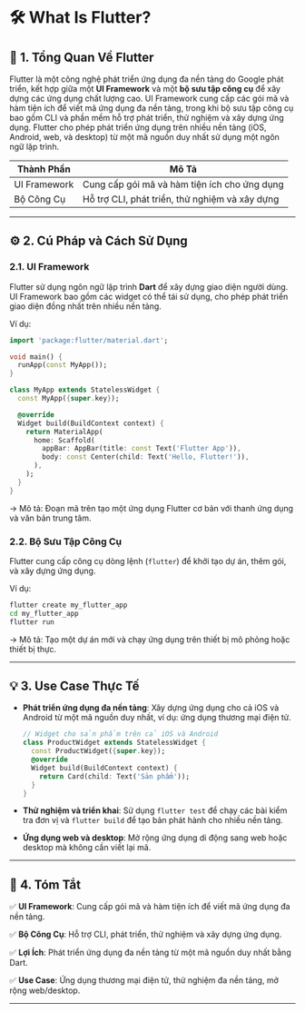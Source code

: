 # 🛠️ What Is Flutter?

## 📝 1. Tổng Quan Về Flutter

Flutter là một công nghệ phát triển ứng dụng đa nền tảng do Google phát triển, kết hợp giữa một **UI Framework** và một **bộ sưu tập công cụ** để xây dựng các ứng dụng chất lượng cao. UI Framework cung cấp các gói mã và hàm tiện ích để viết mã ứng dụng đa nền tảng, trong khi bộ sưu tập công cụ bao gồm CLI và phần mềm hỗ trợ phát triển, thử nghiệm và xây dựng ứng dụng. Flutter cho phép phát triển ứng dụng trên nhiều nền tảng (iOS, Android, web, và desktop) từ một mã nguồn duy nhất sử dụng một ngôn ngữ lập trình.

| **Thành Phần**  | **Mô Tả**                                      |
|-----------------|------------------------------------------------|
| UI Framework    | Cung cấp gói mã và hàm tiện ích cho ứng dụng   |
| Bộ Công Cụ      | Hỗ trợ CLI, phát triển, thử nghiệm và xây dựng |

---

## ⚙️ 2. Cú Pháp và Cách Sử Dụng

### 2.1. UI Framework

Flutter sử dụng ngôn ngữ lập trình **Dart** để xây dựng giao diện người dùng. UI Framework bao gồm các widget có thể tái sử dụng, cho phép phát triển giao diện đồng nhất trên nhiều nền tảng.

Ví dụ:

```dart
import 'package:flutter/material.dart';

void main() {
  runApp(const MyApp());
}

class MyApp extends StatelessWidget {
  const MyApp({super.key});

  @override
  Widget build(BuildContext context) {
    return MaterialApp(
      home: Scaffold(
        appBar: AppBar(title: const Text('Flutter App')),
        body: const Center(child: Text('Hello, Flutter!')),
      ),
    );
  }
}
```

-> Mô tả: Đoạn mã trên tạo một ứng dụng Flutter cơ bản với thanh ứng dụng và văn bản trung tâm.

### 2.2. Bộ Sưu Tập Công Cụ

Flutter cung cấp công cụ dòng lệnh (`flutter`) để khởi tạo dự án, thêm gói, và xây dựng ứng dụng.

Ví dụ:
```sh
flutter create my_flutter_app
cd my_flutter_app
flutter run
```

-> Mô tả: Tạo một dự án mới và chạy ứng dụng trên thiết bị mô phỏng hoặc thiết bị thực.

---

## 💡 3. Use Case Thực Tế

- **Phát triển ứng dụng đa nền tảng**: Xây dựng ứng dụng cho cả iOS và Android từ một mã nguồn duy nhất, ví dụ: ứng dụng thương mại điện tử.

  ```dart
  // Widget cho sản phẩm trên cả iOS và Android
  class ProductWidget extends StatelessWidget {
    const ProductWidget({super.key});
    @override
    Widget build(BuildContext context) {
      return Card(child: Text('Sản phẩm'));
    }
  }
  ```

- **Thử nghiệm và triển khai**: Sử dụng `flutter test` để chạy các bài kiểm tra đơn vị và `flutter build` để tạo bản phát hành cho nhiều nền tảng.

- **Ứng dụng web và desktop**: Mở rộng ứng dụng di động sang web hoặc desktop mà không cần viết lại mã.

---

## 📌 4. Tóm Tắt

✅ **UI Framework**: Cung cấp gói mã và hàm tiện ích để viết mã ứng dụng đa nền tảng.

✅ **Bộ Công Cụ**: Hỗ trợ CLI, phát triển, thử nghiệm và xây dựng ứng dụng.

✅ **Lợi Ích**: Phát triển ứng dụng đa nền tảng từ một mã nguồn duy nhất bằng Dart.

✅ **Use Case**: Ứng dụng thương mại điện tử, thử nghiệm đa nền tảng, mở rộng web/desktop.

---